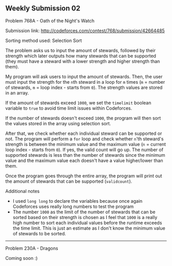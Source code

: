 Weekly Submission 02 
--------------------------
Problem 768A - Oath of the Night's Watch

Submission link: http://codeforces.com/contest/768/submission/42664485

Sorting method used: Selection Sort

The problem asks us to input the amount of stewards, followed by their strength which later outputs how many stewards that can be supported (they must have a steward with a lower strength and higher strength than them).

My program will ask users to input the amount of stewards. Then, the user must input the strength for the ```n```th steward in a loop for ```m``` times (```m``` = number of stewards, ```m``` = loop index - starts from ```0```). The strength values are stored in an array.

If the amount of stewards exceed ```1000```, we set the ```timelimit``` boolean variable to ```true``` to avoid time limit issues within Codeforces.

If the number of stewards doesn't exceed ```1000```, the program will then sort the values stored in the array using selection sort.

After that, we check whether each individual steward can be supported or not. The program will perform a ```for``` loop and check whether ```n```'th steward's strength is between the minimum value and the maximum value (```n``` = current loop index - starts from ```0```). If yes, the valid count will go up. The number of supported stewards is less than the number of stewards since the minimum value and the maximum value each doesn't have a value higher/lower than them.

Once the program goes through the entire array, the program will print out the amount of stewards that can be supported (```validcount```).

Additional notes
* I used ```long long``` to declare the variables because once again Codeforces uses really long numbers to test the program
* The number ```1000``` as the limit of the number of stewards that can be sorted based on their strength is chosen as I feel that ```1000``` is a really high number to sort each individual values before the runtime exceeds the time limit. This is just an estimate as I don't know the minimum value of stewards to be sorted.

--------------------------
Problem 230A - Dragons

Coming soon :)

